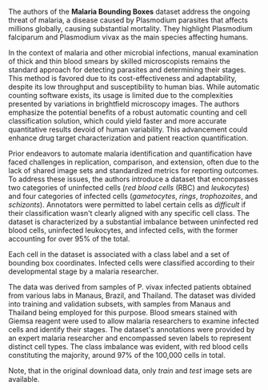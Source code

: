The authors of the **Malaria Bounding Boxes** dataset address the ongoing threat of malaria, a disease caused by Plasmodium parasites that affects millions globally, causing substantial mortality. They highlight Plasmodium falciparum and Plasmodium vivax as the main species affecting humans.

In the context of malaria and other microbial infections, manual examination of thick and thin blood smears by skilled microscopists remains the standard approach for detecting parasites and determining their stages. This method is favored due to its cost-effectiveness and adaptability, despite its low throughput and susceptibility to human bias. While automatic counting software exists, its usage is limited due to the complexities presented by variations in brightfield microscopy images. The authors emphasize the potential benefits of a robust automatic counting and cell classification solution, which could yield faster and more accurate quantitative results devoid of human variability. This advancement could enhance drug target characterization and patient reaction quantification.

Prior endeavors to automate malaria identification and quantification have faced challenges in replication, comparison, and extension, often due to the lack of shared image sets and standardized metrics for reporting outcomes. To address these issues, the authors introduce a dataset that encompasses two categories of uninfected cells (*red blood cells* (RBC) and *leukocytes*) and four categories of infected cells (*gametocytes*, *rings*, *trophozoites*, and *schizonts*). Annotators were permitted to label certain cells as *difficult* if their classification wasn't clearly aligned with any specific cell class. The dataset is characterized by a substantial imbalance between uninfected red blood cells, uninfected leukocytes, and infected cells, with the former accounting for over 95% of the total.

Each cell in the dataset is associated with a class label and a set of bounding box coordinates. Infected cells were classified according to their developmental stage by a malaria researcher.

The data was derived from samples of P. vivax infected patients obtained from various labs in Manaus, Brazil, and Thailand. The dataset was divided into training and validation subsets, with samples from Manaus and Thailand being employed for this purpose. Blood smears stained with Giemsa reagent were used to allow malaria researchers to examine infected cells and identify their stages. The dataset's annotations were provided by an expert malaria researcher and encompassed seven labels to represent distinct cell types. The class imbalance was evident, with red blood cells constituting the majority, around 97% of the 100,000 cells in total.

Note, that in the original download data, only *train* and *test* image sets are available.
